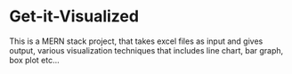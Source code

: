 # Get-it-Visualized
This is a MERN stack project, that takes excel files as input and gives output, various visualization techniques that includes line chart, bar graph, box plot etc... 
